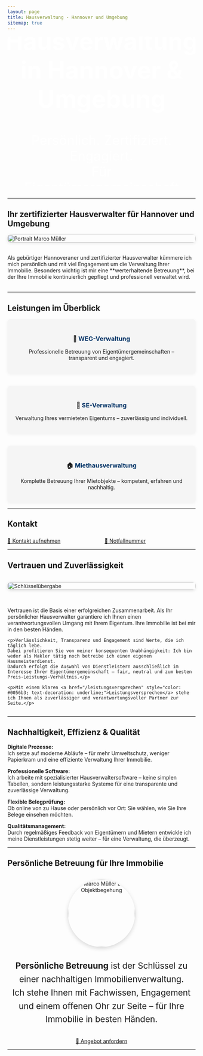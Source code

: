 ```yaml
---
layout: page
title: Hausverwaltung - Hannover und Umgebung
sitemap: true
---
```


<style>
.leistungsbox {
  flex: 1 1 280px;
  background: #f5f5f5;
  padding: 1.2rem;
  border-radius: 8px;
  text-align: center;
  transition: transform 0.3s ease;
}

.leistungsbox:hover {
  transform: scale(1.05);
}

.leistungsbox h3 a {
  text-decoration: none;
  color: #003366;
}

/* Auf kleinen Bildschirmen (unter 768px Breite) leichterer Hover-Effekt */
@media (max-width: 768px) {
  .leistungsbox:hover {
    transform: scale(1.02);
  }
}
</style>

<!-- Hero-Bereich -->
<div style="position: relative; overflow: hidden; height: 400px; margin-bottom: 2rem; border-radius: 8px;">

  <!-- Hintergrundbild (leicht unscharf) -->
  <div style="position: absolute; top: 0; left: 0; width: 100%; height: 100%; background: url('/assets/img/dsc_0030_optimiert.jpg') center center / cover no-repeat; filter: blur(5px) brightness(0.8); z-index: 1;">
  </div>

  <!-- Textinhalt -->
  <div style="position: relative; z-index: 2; display: flex; flex-direction: column; justify-content: center; align-items: center; height: 100%; color: white; text-align: center; padding: 1rem;">
    <h1 style="font-size: 4rem; margin-bottom: 1rem;">Hausverwaltung in Hannover & Umgebung</h1>
    <p style="font-size: 2.2rem; max-width: 90%; margin-bottom: 1.5rem;">
      Persönlich. Zertifiziert. Engagiert.<br>
      Für Eigentümergemeinschaften, Miethäuser und Sondereigentum.
    </p>


<a href="/kontakt/" class="button-link">
  📨 Kontakt aufnehmen
</a>
    

  </div>

</div>

---

## Ihr zertifizierter Hausverwalter für Hannover und Umgebung

<div style="display: flex; flex-wrap: wrap; gap: 2rem; align-items: center; justify-content: center; margin-bottom: 2rem;">

  <!-- Portraitfoto -->
  <div style="flex: 1 1 300px; min-width: 280px;">
    <img src="/assets/img/dsc_0032_optimiert.jpg" alt="Portrait Marco Müller" style="width: 100%; height: auto; border-radius: 8px; box-shadow: 0 2px 8px rgba(0,0,0,0.1);">
  </div>

  <!-- Text -->
  <div style="flex: 2 1 400px; min-width: 280px;">
    Als gebürtiger Hannoveraner und zertifizierter Hausverwalter kümmere ich mich persönlich und mit viel Engagement um die Verwaltung Ihrer Immobilie.  
    Besonders wichtig ist mir eine **werterhaltende Betreuung**, bei der Ihre Immobilie kontinuierlich gepflegt und professionell verwaltet wird.
  </div>

</div>

---

## Leistungen im Überblick

<div style="display: flex; flex-wrap: wrap; gap: 2rem; justify-content: center; margin-top: 1rem;">

<!-- WEG-Verwaltung -->
<div style="flex: 1 1 280px; background: #f5f5f5; padding: 1.2rem; border-radius: 8px; text-align: center; box-shadow: 0 2px 8px rgba(0,0,0,0.05);">
  <h3>🏢 <a href="/weg-verwaltung/" style="text-decoration: none; color: #003366;">WEG-Verwaltung</a></h3>
  <p>Professionelle Betreuung von Eigentümergemeinschaften – transparent und engagiert.</p>
</div>

<!-- Sondereigentumsverwaltung -->
<div style="flex: 1 1 280px; background: #f5f5f5; padding: 1.2rem; border-radius: 8px; text-align: center; box-shadow: 0 2px 8px rgba(0,0,0,0.05);">
  <h3>🔑 <a href="/sondereigentumsverwaltung/" style="text-decoration: none; color: #003366;">SE-Verwaltung</a></h3>
  <p>Verwaltung Ihres vermieteten Eigentums – zuverlässig und individuell.</p>
</div>

<!-- Miethausverwaltung -->
<div style="flex: 1 1 280px; background: #f5f5f5; padding: 1.2rem; border-radius: 8px; text-align: center; box-shadow: 0 2px 8px rgba(0,0,0,0.05);">
  <h3>🏠 <a href="/miethausverwaltung/" style="text-decoration: none; color: #003366;">Miethausverwaltung</a></h3>
  <p>Komplette Betreuung Ihrer Mietobjekte – kompetent, erfahren und nachhaltig.</p>
</div>

</div>

---

## Kontakt
  <div style="margin-top: 1.5rem; display: flex; flex-wrap: wrap; gap: 1rem;">

  <a href="/kontakt/" class="button-link" style="flex: 1; min-width: 220px;">
    📨 Kontakt aufnehmen
  </a>
  <a href="/notfall/" class="button-link red" style="flex: 1; min-width: 220px;">
    🚨 Notfallnummer
  </a>
  </div>
  
---

## Vertrauen und Zuverlässigkeit

<div style="display: flex; flex-wrap: wrap; gap: 2rem; align-items: center; justify-content: center; margin-top: 2rem;">

  <!-- Schlüsselübergabe Bild -->
  <div style="flex: 1 1 300px; min-width: 280px;">
    <img src="/assets/img/dsc_0078_optimiert.jpg" alt="Schlüsselübergabe" style="width: 100%; height: auto; border-radius: 8px; box-shadow: 0 2px 8px rgba(0,0,0,0.1);">
  </div>

  <!-- Text -->
  <div style="flex: 2 1 400px; min-width: 280px;">
    <p>Vertrauen ist die Basis einer erfolgreichen Zusammenarbeit.  
    Als Ihr persönlicher Hausverwalter garantiere ich Ihnen einen verantwortungsvollen Umgang mit Ihrem Eigentum.  
    Ihre Immobilie ist bei mir in den besten Händen.</p>

    <p>Verlässlichkeit, Transparenz und Engagement sind Werte, die ich täglich lebe.  
    Dabei profitieren Sie von meiner konsequenten Unabhängigkeit: Ich bin weder als Makler tätig noch betreibe ich einen eigenen Hausmeisterdienst.  
    Dadurch erfolgt die Auswahl von Dienstleistern ausschließlich im Interesse Ihrer Eigentümergemeinschaft – fair, neutral und zum besten Preis-Leistungs-Verhältnis.</p>

    <p>Mit einem klaren <a href="/leistungsversprechen" style="color: #0056b3; text-decoration: underline;">Leistungsversprechen</a> stehe ich Ihnen als zuverlässiger und verantwortungsvoller Partner zur Seite.</p>
  </div>

</div>


---

## Nachhaltigkeit, Effizienz & Qualität

**Digitale Prozesse:**  
Ich setze auf moderne Abläufe – für mehr Umweltschutz, weniger Papierkram und eine effiziente Verwaltung Ihrer Immobilie.

**Professionelle Software:**  
Ich arbeite mit spezialisierter Hausverwaltersoftware – keine simplen Tabellen, sondern leistungsstarke Systeme für eine transparente und zuverlässige Verwaltung.

**Flexible Belegprüfung:**  
Ob online von zu Hause oder persönlich vor Ort: Sie wählen, wie Sie Ihre Belege einsehen möchten.

**Qualitätsmanagement:**  
Durch regelmäßiges Feedback von Eigentümern und Mietern entwickle ich meine Dienstleistungen stetig weiter – für eine Verwaltung, die überzeugt.

---

## Persönliche Betreuung für Ihre Immobilie

<div style="text-align: center; margin-top: 2rem;">
  <img src="/assets/img/dsc_0038_optimiert.jpg" alt="Marco Müller bei Objektbegehung" style="width: 180px; height: 180px; border-radius: 50%; object-fit: cover; box-shadow: 0 4px 12px rgba(0,0,0,0.15);">
</div>

<div style="margin-top: 2rem; text-align: center; max-width: 700px; margin-left: auto; margin-right: auto; font-size: 1.4rem; line-height: 1.6;">
  <p><strong>Persönliche Betreuung</strong> ist der Schlüssel zu einer nachhaltigen Immobilienverwaltung.<br>  
  Ich stehe Ihnen mit Fachwissen, Engagement und einem offenen Ohr zur Seite – für Ihre Immobilie in besten Händen.</p>
</div>

<div style="text-align: center; margin-top: 2rem;">
  <a href="/angebot-anfordern/" class="button-link">
    📄 Angebot anfordern
  </a>
</div>



---

